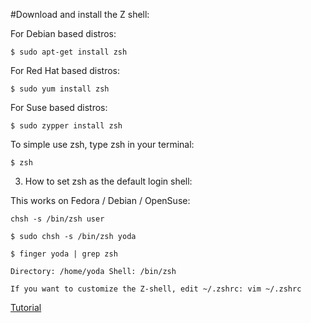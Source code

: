 #Download and install the Z shell:

For Debian based distros: 
```shell
$ sudo apt-get install zsh
```
For Red Hat based distros: 
```shell
$ sudo yum install zsh
```
For Suse based distros: 
```shell
$ sudo zypper install zsh
```
To simple use zsh, type zsh in your terminal:
```shell
$ zsh
```
3. How to set zsh as the default login shell:

This works on Fedora / Debian / OpenSuse: 
```shell
chsh -s /bin/zsh user

$ sudo chsh -s /bin/zsh yoda

$ finger yoda | grep zsh

Directory: /home/yoda Shell: /bin/zsh

If you want to customize the Z-shell, edit ~/.zshrc: vim ~/.zshrc
```


[Tutorial](https://www.codementor.io/linux/tutorial/configure-linux-toolset-zsh-tmux-vim)
